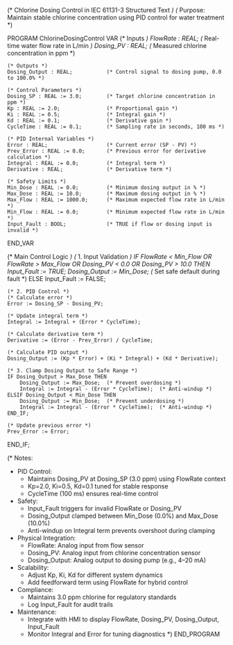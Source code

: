 (* Chlorine Dosing Control in IEC 61131-3 Structured Text *)
(* Purpose: Maintain stable chlorine concentration using PID control for water treatment *)

PROGRAM ChlorineDosingControl
VAR
    (* Inputs *)
    FlowRate : REAL;                (* Real-time water flow rate in L/min *)
    Dosing_PV : REAL;               (* Measured chlorine concentration in ppm *)

    (* Outputs *)
    Dosing_Output : REAL;           (* Control signal to dosing pump, 0.0 to 100.0% *)

    (* Control Parameters *)
    Dosing_SP : REAL := 3.0;        (* Target chlorine concentration in ppm *)
    Kp : REAL := 2.0;               (* Proportional gain *)
    Ki : REAL := 0.5;               (* Integral gain *)
    Kd : REAL := 0.1;               (* Derivative gain *)
    CycleTime : REAL := 0.1;        (* Sampling rate in seconds, 100 ms *)

    (* PID Internal Variables *)
    Error : REAL;                   (* Current error (SP - PV) *)
    Prev_Error : REAL := 0.0;       (* Previous error for derivative calculation *)
    Integral : REAL := 0.0;         (* Integral term *)
    Derivative : REAL;              (* Derivative term *)

    (* Safety Limits *)
    Min_Dose : REAL := 0.0;         (* Minimum dosing output in % *)
    Max_Dose : REAL := 10.0;        (* Maximum dosing output in % *)
    Max_Flow : REAL := 1000.0;      (* Maximum expected flow rate in L/min *)
    Min_Flow : REAL := 0.0;         (* Minimum expected flow rate in L/min *)
    Input_Fault : BOOL;             (* TRUE if flow or dosing input is invalid *)
END_VAR

(* Main Control Logic *)
(* 1. Input Validation *)
IF FlowRate < Min_Flow OR FlowRate > Max_Flow OR Dosing_PV < 0.0 OR Dosing_PV > 10.0 THEN
    Input_Fault := TRUE;
    Dosing_Output := Min_Dose;  (* Set safe default during fault *)
ELSE
    Input_Fault := FALSE;

    (* 2. PID Control *)
    (* Calculate error *)
    Error := Dosing_SP - Dosing_PV;

    (* Update integral term *)
    Integral := Integral + (Error * CycleTime);

    (* Calculate derivative term *)
    Derivative := (Error - Prev_Error) / CycleTime;

    (* Calculate PID output *)
    Dosing_Output := (Kp * Error) + (Ki * Integral) + (Kd * Derivative);

    (* 3. Clamp Dosing Output to Safe Range *)
    IF Dosing_Output > Max_Dose THEN
        Dosing_Output := Max_Dose;  (* Prevent overdosing *)
        Integral := Integral - (Error * CycleTime);  (* Anti-windup *)
    ELSIF Dosing_Output < Min_Dose THEN
        Dosing_Output := Min_Dose;  (* Prevent underdosing *)
        Integral := Integral - (Error * CycleTime);  (* Anti-windup *)
    END_IF;

    (* Update previous error *)
    Prev_Error := Error;
END_IF;

(* Notes:
   - PID Control:
     - Maintains Dosing_PV at Dosing_SP (3.0 ppm) using FlowRate context
     - Kp=2.0, Ki=0.5, Kd=0.1 tuned for stable response
     - CycleTime (100 ms) ensures real-time control
   - Safety:
     - Input_Fault triggers for invalid FlowRate or Dosing_PV
     - Dosing_Output clamped between Min_Dose (0.0%) and Max_Dose (10.0%)
     - Anti-windup on Integral term prevents overshoot during clamping
   - Physical Integration:
     - FlowRate: Analog input from flow sensor
     - Dosing_PV: Analog input from chlorine concentration sensor
     - Dosing_Output: Analog output to dosing pump (e.g., 4–20 mA)
   - Scalability:
     - Adjust Kp, Ki, Kd for different system dynamics
     - Add feedforward term using FlowRate for hybrid control
   - Compliance:
     - Maintains 3.0 ppm chlorine for regulatory standards
     - Log Input_Fault for audit trails
   - Maintenance:
     - Integrate with HMI to display FlowRate, Dosing_PV, Dosing_Output, Input_Fault
     - Monitor Integral and Error for tuning diagnostics
*)
END_PROGRAM
